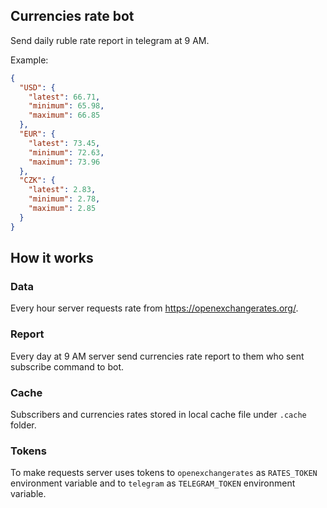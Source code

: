 ## Currencies rate bot
Send daily ruble rate report in telegram at 9 AM.  

Example:
```json
{
  "USD": {
    "latest": 66.71,
    "minimum": 65.98,
    "maximum": 66.85
  },
  "EUR": {
    "latest": 73.45,
    "minimum": 72.63,
    "maximum": 73.96
  },
  "CZK": {
    "latest": 2.83,
    "minimum": 2.78,
    "maximum": 2.85
  }
}
```

## How it works
### Data
Every hour server requests rate from https://openexchangerates.org/.  
### Report
Every day at 9 AM server send currencies rate report 
to them who sent subscribe command to bot.
### Cache
Subscribers and currencies rates stored in local cache file under `.cache` folder.
### Tokens
To make requests server uses tokens 
to `openexchangerates` as `RATES_TOKEN` environment variable 
and to `telegram` as `TELEGRAM_TOKEN` environment variable.
